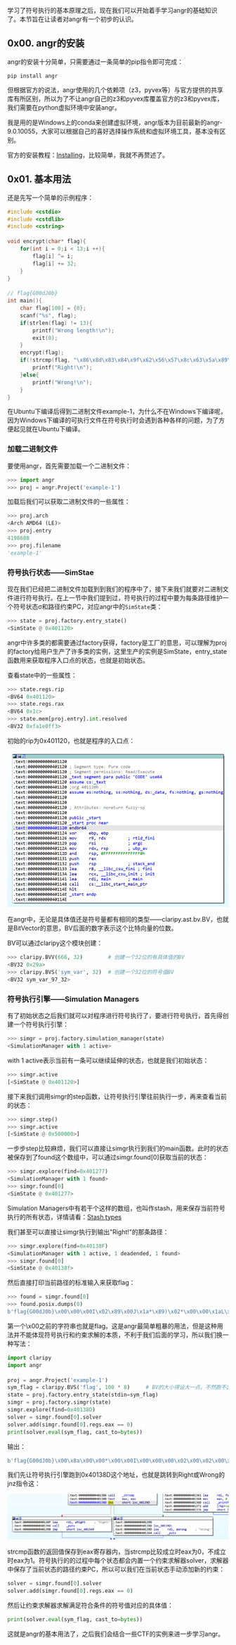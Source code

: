 学习了符号执行的基本原理之后，现在我们可以开始着手学习angr的基础知识了。本节旨在让读者对angr有一个初步的认识。

## 0x00. angr的安装

angr的安装十分简单，只需要通过一条简单的pip指令即可完成：

```
pip install angr
```

但根据官方的说法，angr使用的几个依赖项（z3，pyvex等）与官方提供的共享库有所区别，所以为了不让angr自己的z3和pyvex库覆盖官方的z3和pyvex库，我们需要在python虚拟环境中安装angr。

我是用的是Windows上的conda来创建虚拟环境，angr版本为目前最新的angr-9.0.10055，大家可以根据自己的喜好选择操作系统和虚拟环境工具，基本没有区别。

官方的安装教程：[Installing](https://docs.angr.io/introductory-errata/install)，比较简单，我就不再赘述了。

## 0x01. 基本用法

还是先写一个简单的示例程序：

```c++
#include <cstdio>
#include <cstdlib>
#include <cstring>

void encrypt(char* flag){
    for(int i = 0;i < 13;i ++){
        flag[i] ^= i;
        flag[i] += 32;
    }
}

// flag{G00dJ0b}
int main(){
    char flag[100] = {0};
    scanf("%s", flag);
    if(strlen(flag) != 13){
        printf("Wrong length!\n");
        exit(0);
    }
    encrypt(flag);
    if(!strcmp(flag, "\x86\x8d\x83\x84\x9f\x62\x56\x57\x8c\x63\x5a\x89\x91")){
        printf("Right!\n");
    }else{
        printf("Wrong!\n");
    }
}
```

在Ubuntu下编译后得到二进制文件example-1，为什么不在Windows下编译呢，因为Windows下编译的可执行文件在符号执行时会遇到各种各样的问题，为了方便起见就在Ubuntu下编译。

### 加载二进制文件

要使用angr，首先需要加载一个二进制文件：

```python
>>> import angr
>>> proj = angr.Project('example-1')
```

加载后我们可以获取二进制文件的一些属性：

```python
>>> proj.arch
<Arch AMD64 (LE)>
>>> proj.entry
4198688
>>> proj.filename
'example-1'
```

### 符号执行状态——SimStae

现在我们已经把二进制文件加载到到我们的程序中了，接下来我们就要对二进制文件进行符号执行。在上一节中我们提到过，符号执行的过程中要为每条路径维护一个符号状态σ和路径约束PC，对应angr中的`SimState`类：

```python
>>> state = proj.factory.entry_state()
<SimState @ 0x401120>
```

angr中许多类的都需要通过factory获得，factory是工厂的意思，可以理解为proj的factory给用户生产了许多类的实例，这里生产的实例是SimState，entry_state函数用来获取程序入口点的状态，也就是初始状态。

查看state中的一些属性：

```python
>>> state.regs.rip
<BV64 0x401120>
>>> state.regs.rax
<BV64 0x1c>
>>> state.mem[proj.entry].int.resolved
<BV32 0xfa1e0ff3>
```

初始的rip为0x401120，也就是程序的入口点：

![image-20211002223520274](img/image-20211002223520274.png)

在angr中，无论是具体值还是符号量都有相同的类型——claripy.ast.bv.BV，也就是BitVector的意思，BV后面的数字表示这个比特向量的位数。

BV可以通过claripy这个模块创建：

```python
>>> claripy.BVV(666, 32)		# 创建一个32位的有具体值的BV
<BV32 0x29a>
>>> claripy.BVS('sym_var', 32)	# 创建一个32位的符号值BV
<BV32 sym_var_97_32>
```

### 符号执行引擎——Simulation Managers

有了初始状态之后我们就可以对程序进行符号执行了，要进行符号执行，首先得创建一个符号执行引擎：

```python
>>> simgr = proj.factory.simulation_manager(state)
<SimulationManager with 1 active>
```

with 1 active表示当前有一条可以继续延伸的状态，也就是我们初始状态：

```python
>>> simgr.active
[<SimState @ 0x401120>]
```

接下来我们调用simgr的step函数，让符号执行引擎往前执行一步，再来查看当前的状态：

```python
>>> simgr.step()
>>> simgr.active
[<SimState @ 0x500000>]
```

一步步step比较麻烦，我们可以直接让simgr执行到我们的main函数。此时的状态被保存到了found这个数组中，可以通过simgr.found[0]获取当前的状态：

```python
>>> simgr.explore(find=0x401277)
<SimulationManager with 1 found>
>>> simgr.found[0]
<SimState @ 0x401277>
```

Simulation Managers中有若干个这样的数组，也叫作stash，用来保存当前符号执行的所有状态，详情请看：[Stash types](https://docs.angr.io/core-concepts/pathgroups#stash-types)

我们甚至可以直接让simgr执行到输出"Right!"的那条路径：

```python
>>> simgr.explore(find=0x40138F)
<SimulationManager with 1 active, 1 deadended, 1 found>
>>> simgr.found[0]
<SimState @ 0x40138f>
```

然后直接打印当前路径的标准输入来获取flag：

```python
>>> found = simgr.found[0]
>>> found.posix.dumps(0)
b'flag{G00dJ0b}\x00\x00\x00I\x02\x89\x00J\x1a*\x89)\x02*\x00\x00\x1aL\x00\x8a\x1a\x0e\x01\x0e\x08\x89)\x00\x89Y\x02*\x08\x00\x02\x00I\x00\x02\x01(\x00\x08\x8a\x00\x02\x00'
```

第一个\x00之前的字符串也就是flag。这是angr最简单粗暴的用法，但是这种用法并不能体现符号执行和约束求解的本质，不利于我们后面的学习，所以我们换一种写法：

```python
import claripy
import angr

proj = angr.Project('example-1')				
sym_flag = claripy.BVS('flag', 100 * 8)		# BV的大小得设大一点，不然跑不出来，原因未知
state = proj.factory.entry_state(stdin=sym_flag)
simgr = proj.factory.simgr(state)
simgr.explore(find=0x40138D)
solver = simgr.found[0].solver
solver.add(simgr.found[0].regs.eax == 0)
print(solver.eval(sym_flag, cast_to=bytes))
```

输出：

```python
b'flag{G00dJ0b}\x00\x8a\x00\x00*\x00\x00I\x00\x00\x00\x02\x00\x02\x00\x01\x02\x00\x0c\x08\x00I\x8a\x19\x00J\x00\x00K\x18\x1a\x1a+\x00\x01-\x08\x00\x00*\x08\x01\x00***\x00\x00\x00\x00\x00\x00\x00\x00\x00\x00\x00\x00\x00\x00\x00\x00\x00\x00\x00\x00\x00\x00\x00\x00\x00\x00\x00\x00\x00\x00\x00\x00\x00\x00\x00\x00\x00\x00\x00\x00\x00'
```

我们先让符号执行引擎跑到0x40138D这个地址，也就是跳转到Right或Wrong的jnz指令这：

![image-20211002230150349](img/image-20211002230150349.png)

strcmp函数的返回值保存到eax寄存器内，当strcmp比较成立时eax为0，不成立时eax为1。符号执行的的过程中每个状态都会内置一个约束求解器solver，求解器中保存了当前状态的路径约束PC，所以可以我们在当前状态手动添加新的约束：

```python
solver = simgr.found[0].solver
solver.add(simgr.found[0].regs.eax == 0)
```

然后让约束求解器求解满足符合条件的符号值对应的具体值：

```python
print(solver.eval(sym_flag, cast_to=bytes))
```

这就是angr的基本用法了，之后我们会结合一些CTF的实例来进一步学习angr。